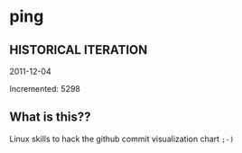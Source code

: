 # ping

## HISTORICAL ITERATION
2011-12-04

Incremented: 5298

## What is this?? 
Linux skills to hack the github commit visualization chart `;-)`
